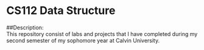 # CS112 Data Structure
##Description: <br/>
This repository consist of labs and projects that I have completed during my second semester of my sophomore year at Calvin University. <br/>
